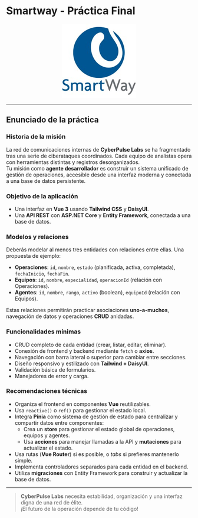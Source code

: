 
# Smartway - Práctica Final

<p align="center"><img src="docs/images/smartwaylogo.jpg" alt="Logo Smartway"></p>

---

## Enunciado de la práctica

### Historia de la misión

La red de comunicaciones internas de **CyberPulse Labs** se ha fragmentado tras una serie de ciberataques coordinados. Cada equipo de analistas opera con herramientas distintas y registros desorganizados.  
Tu misión como **agente desarrollador** es construir un sistema unificado de gestión de operaciones, accesible desde una interfaz moderna y conectada a una base de datos persistente.

### Objetivo de la aplicación

- Una interfaz en **Vue 3** usando **Tailwind CSS** y **DaisyUI**.  
- Una **API REST** con **ASP.NET Core** y **Entity Framework**, conectada a una base de datos.

### Modelos y relaciones

Deberás modelar al menos tres entidades con relaciones entre ellas. Una propuesta de ejemplo:

- **Operaciones**: `id`, `nombre`, `estado` (planificada, activa, completada), `fechaInicio`, `fechaFin`.  
- **Equipos**: `id`, `nombre`, `especialidad`, `operacionId` (relación con Operaciones).  
- **Agentes**: `id`, `nombre`, `rango`, `activo` (boolean), `equipoId` (relación con Equipos).  

Estas relaciones permitirán practicar asociaciones **uno-a-muchos**, navegación de datos y operaciones **CRUD** anidadas.

### Funcionalidades mínimas

- CRUD completo de cada entidad (crear, listar, editar, eliminar).  
- Conexión de frontend y backend mediante `fetch` o **axios**.  
- Navegación con barra lateral o superior para cambiar entre secciones.  
- Diseño responsivo y estilizado con **Tailwind + DaisyUI**.  
- Validación básica de formularios.  
- Manejadores de error y carga.

### Recomendaciones técnicas

- Organiza el frontend en componentes **Vue** reutilizables.  
- Usa `reactive()` o `ref()` para gestionar el estado local.  
- Integra **Pinia** como sistema de gestión de estado para centralizar y compartir datos entre componentes:  
  - Crea un **store** para gestionar el estado global de operaciones, equipos y agentes.  
  - Usa **acciones** para manejar llamadas a la API y **mutaciones** para actualizar el estado.  
- Usa rutas (**Vue Router**) si es posible, o *tabs* si prefieres mantenerlo simple.  
- Implementa controladores separados para cada entidad en el backend.  
- Utiliza **migraciones** con Entity Framework para construir y actualizar la base de datos.

---

> **CyberPulse Labs** necesita estabilidad, organización y una interfaz digna de una red de élite.  
> ¡El futuro de la operación depende de tu código!
